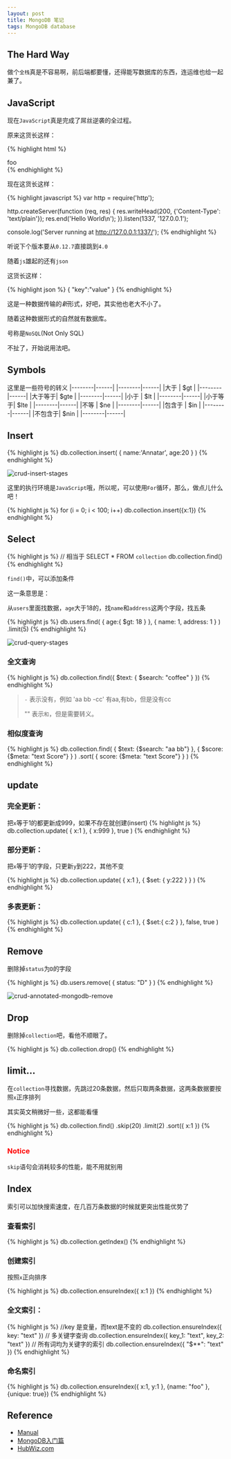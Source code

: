 ```yaml
---
layout: post
title: MongoDB 笔记
tags: MongoDB database
---
```


## The Hard Way

做个`全栈`真是不容易啊，前后端都要懂，还得能写数据库的东西，连运维也给一起兼了。

## JavaScript

现在`JavaScript`真是完成了屌丝逆袭的全过程。

原来这货长这样：

{% highlight html %}
<div onclick="function()">foo</div>
{% endhighlight %}

现在这货长这样：

{% highlight javascript %}
var http = require('http');

http.createServer(function (req, res) {
  res.writeHead(200, {'Content-Type': 'text/plain'});
  res.end('Hello World\n');
}).listen(1337, '127.0.0.1');

console.log('Server running at http://127.0.0.1:1337/');
{% endhighlight %}

听说下个版本要从`0.12.7`直接跳到`4.0`

随着`js`雄起的还有`json`

这货长这样：

{% highlight json %}
{
	"key":"value"
}
{% endhighlight %}

这是一种数据传输的*新*形式，好吧，其实他也老大不小了。

随着这种数据形式的自然就有数据库。

号称是`NoSQL`(Not Only SQL)

不扯了，开始说用法吧。

## Symbols

这里是一些符号的转义
|--------|------|
|--------|------|
|大于    | $gt  |
|--------|------|
|大于等于| $gte |
|--------|------|
|小于    | $lt  |
|--------|------|
|小于等于| $lte |
|--------|------|
|不等    | $ne  |
|--------|------|
|包含于  | $in  |
|--------|------|
|不包含于| $nin |
|--------|------|

## Insert

{% highlight js %}
db.collection.insert(
	{
		name:'Annatar',
		age:20
	}
)
{% endhighlight %}

![crud-insert-stages](/images/mongodbNotes/crud-insert-stages.png)

这里的执行环境是`JavaScript`哦，所以呢，可以使用`For`循环，那么，做点儿什么吧！

{% highlight js %}
for (i = 0; i < 100; i++)
	db.collection.insert({x:1})
{% endhighlight %}

## Select

{% highlight js %}
// 相当于 SELECT * FROM `collection`
db.collection.find()
{% endhighlight %}

`find()`中，可以添加条件

这一条意思是：

从`users`里面找数据，`age`大于18的，找`name`和`address`这两个字段，找五条

{% highlight js %}
db.users.find(
	{
		age:{
			$gt: 18
		}
	},
	{
		name: 1,
		address: 1
	}
)
.limit(5)
{% endhighlight %}

![crud-query-stages](/images/mongodbNotes/crud-query-stages.png)

### 全文查询

{% highlight js %}
db.collection.find({
	$text: {
		$search: "coffee"
	}
})
{% endhighlight %}

> `-` 表示没有，例如 'aa bb -cc' 有aa,有bb，但是没有cc
> 
> "" 表示`和`，但是需要转义。

### 相似度查询

{% highlight js %}
db.collection.find(
{
	$text: {$search: "aa bb"}
},
{
	$score: {$meta: "text Score"}
}
)
	.sort(
	{
		score: {$meta: "text Score"}
	}
	)
{% endhighlight %}


## update

### 完全更新：

把`x`等于1的都更新成999，如果不存在就创建(insert)
{% highlight js %}
db.collection.update(
	{
		x:1
	},
	{
		x:999
	},
	true
)
{% endhighlight %}

### 部分更新：

把`x`等于1的字段，只更新`y`到222，其他不变

{% highlight js %}
db.collection.update(
	{
		x:1
	},
	{
		$set: {
			y:222
		}
	}
)
{% endhighlight %}

### 多表更新：

{% highlight js %}
db.collection.update(
	{
		c:1
	},
	{
		$set:{
			c:2
		}
	},
	false,
	true
)
{% endhighlight %}

## Remove

删除掉`status`为`D`的字段

{% highlight js %}
db.users.remove(
	{
		status: "D"
	}
)
{% endhighlight %}

![crud-annotated-mongodb-remove](/images/mongodbNotes/crud-annotated-mongodb-remove.png)

## Drop

删除掉`collection`吧，看他不顺眼了。

{% highlight js %}
db.collection.drop()
{% endhighlight %}

## limit...

在`collection`寻找数据，先跳过20条数据，然后只取两条数据，这两条数据要按照`x`正序排列

其实英文稍微好一些，这都能看懂

{% highlight js %}
db.collection.find()
										.skip(20)
										.limit(2)
										.sort({ x:1 })
{% endhighlight %}

### <span style="color:red">Notice</span>

`skip`语句会消耗较多的性能，能不用就别用

## Index

索引可以加快搜索速度，在几百万条数据的时候就更突出性能优势了

### 查看索引

{% highlight js %}
db.collection.getIndex()
{% endhighlight %}

### 创建索引

按照`x`正向排序

{% highlight js %}
db.collection.ensureIndex({
	x:1
})
{% endhighlight %}

### 全文索引：

{% highlight js %}
//key 是变量，而text是不变的
db.collection.ensureIndex({ key: "text" })
// 多关键字查询
db.collection.ensureIndex({
	key_1: "text",
	key_2: "text"
})
// 所有词均为关键字的索引
db.collection.ensureIndex({ "$**": "text" })
{% endhighlight %}

### 命名索引

{% highlight js %}
db.collection.ensureIndex({ x:1, y:1 }, {name: "foo" }, {unique: true})
{% endhighlight %}

## Reference

* [Manual](https://docs.mongodb.org/manual)
* [MongoDB入门篇](http://www.imooc.com/learn/295)
* [HubWiz.com](http://www.hubwiz.com/course/54bdfcb188dba012b4b95c9c/)